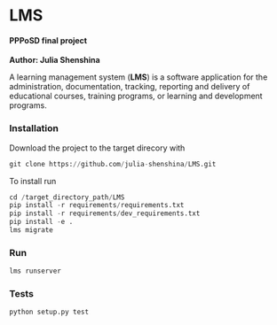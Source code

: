 # LMS
#### PPPoSD final project
<b>Author: Julia Shenshina</b>

A learning management system (<b>LMS</b>) is a software application for the administration, documentation, tracking, reporting and delivery of educational courses, training programs, or learning and development programs.
### Installation
Download the project to the target direcory with
```python
git clone https://github.com/julia-shenshina/LMS.git
```
To install run
```python
cd /target_directory_path/LMS
pip install -r requirements/requirements.txt
pip install -r requirements/dev_requirements.txt
pip install -e .
lms migrate
```
### Run
```python
lms runserver
```
### Tests
```python
python setup.py test
```